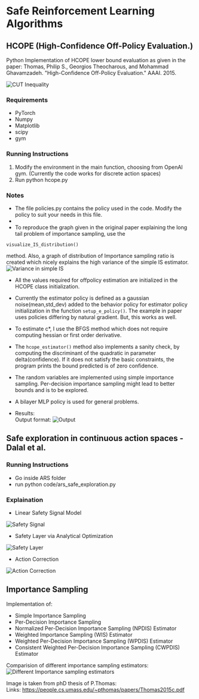 # Safe Reinforcement Learning Algorithms   

## HCOPE (High-Confidence Off-Policy Evaluation.)


Python Implementation of HCOPE lower bound evaluation as given in the paper:
Thomas, Philip S., Georgios Theocharous, and Mohammad Ghavamzadeh. "High-Confidence Off-Policy Evaluation." AAAI. 2015.


![CUT Inequality](https://github.com/hari-sikchi/safeRL/blob/master/Theorem.png)


### Requirements
* PyTorch
* Numpy
* Matplotlib
* scipy
* gym

### Running Instructions

1. Modify the environment in the main function, choosing from  OpenAI gym. (Currently the code works for discrete action spaces)    
2. Run python hcope.py   

### Notes
* The file policies.py contains the policy used in the code. Modify the policy to suit your needs in this file.   
* 
* To reproduce the graph given in the original paper explaining the long tail problem of importance sampling, use the 
```
visualize_IS_distribution()
```
method. Also, a graph of distribution of Importance sampling ratio is created which nicely explains the high variance of the simple IS estimator.
![Variance in simple IS](https://github.com/hari-sikchi/safeRL/blob/master/IS_variance.png)   

* All the values required for offpolicy estimation are initialized in the HCOPE class initialization.  
* Currently the estimator policy is defined as a gaussian noise(mean,std_dev) added to the behavior policy for estimator policy initialization in the function `setup_e_policy()`. The example in paper uses policies differing by natural gradient. But, this works as well.   
  
* To estimate c*, I use the BFGS method which does not require computing hessian or first order derivative.   
* The ```hcope_estimator()``` method also implements a sanity check, by computing the discriminant of the quadratic in parameter delta(confidence). If it does not satisfy the basic constraints, the program prints the bound predicted is of zero confidence.   
* The random variables are implemented using simple importance sampling. Per-decision importance sampling might lead to better bounds and is to be explored.   
* A bilayer MLP policy is used for general problems.   
* Results:   
Output format: 
![Output](https://github.com/hari-sikchi/safeRL/blob/master/Result.png)   


## Safe exploration in continuous action spaces - Dalal et al.

### Running Instructions
* Go inside ARS folder   
* run python code/ars_safe_exploration.py   

### Explaination

* Linear Safety Signal Model    
    
![Safety Signal](https://github.com/hari-sikchi/safeRL/blob/master/safety_signal.png)   



* Safety Layer via Analytical Optimization 
   
![Safety Layer](https://github.com/hari-sikchi/safeRL/blob/master/safety_layer.png)   

* Action Correction   
   
![Action Correction](https://github.com/hari-sikchi/safeRL/blob/master/safety_optimization.png)   


## Importance Sampling

Implementation of:    
* Simple Importance Sampling   
* Per-Decision Importance Sampling    
* Normalized Per-Decision Importance Sampling (NPDIS) Estimator    
* Weighted Importance Sampling (WIS) Estimator   
* Weighted Per-Decision Importance Sampling (WPDIS) Estimator    
* Consistent Weighted Per-Decision Importance Sampling (CWPDIS) Estimator   
    
Comparision of different importance sampling estimators:   
![Different Importance sampling estimators](https://github.com/hari-sikchi/HCOPE/blob/master/importance_sampling/importance_sampling.png)   

 Image is taken from phD thesis of P.Thomas:    
 Links: https://people.cs.umass.edu/~pthomas/papers/Thomas2015c.pdf   

